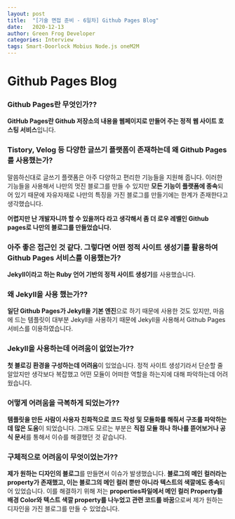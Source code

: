 ```yaml
---
layout: post
title:  "[기술 면접 준비 - 6일차] Github Pages Blog"
date:   2020-12-13
author: Green Frog Developer
categories: Interview
tags: Smart-Doorlock Mobius Node.js oneM2M
---
```


# Github Pages Blog

### Github Pages란 무엇인가??

**GitHub Pages란 Github 저장소의 내용을 웹페이지로 만들어 주는 정적 웹 사이트 호스팅 서비스**입니다.

### Tistory, Velog 등 다양한 글쓰기 플랫폼이 존재하는데 왜 Github Pages를 사용했는가?

말씀하신대로 글쓰기 플랫폼은 아주 다양하고 편리한 기능들을 지원해 줍니다. 이러한 기능들을 사용해서 나만의 멋진 블로그를 만들 수 있지만 **모든 기능이 플랫폼에 종속**되어 있기 때문에 자유자재로 나만의 특징을 가진 블로그를 만들기에는 한계가 존재한다고 생각했습니다.

**어렵지만 난 개발자니까 할 수 있을꺼다 라고 생각해서 좀 더 로우 레벨인 Github pages로 나만의 블로그를 만들었습니다.**

### 아주 좋은 접근인 것 같다. 그렇다면 어떤 정적 사이트 생성기를 활용하여 Github Pages 서비스를 이용했는가?

**Jekyll이라고 하는 Ruby 언어 기반의 정적 사이트 생성기**를 사용했습니다.

### 왜 Jekyll을 사용 했는가??

**일단 Github Pages가 Jekyll을 기본 엔진**으로 하기 때문에 사용한 것도 있지만, 마음에 드는 템플릿이 대부분 Jekyll을 사용하기 때문에 Jekyll을 사용해서 Github Pages 서비스를 이용하였습니다.

### Jekyll을 사용하는데 어려움이 없었는가??

**첫 블로깅 환경을 구성하는데 어려움**이 있었습니다. 정적 사이트 생성기라서 단순할 줄 알았지만 생각보다 복잡했고 어떤 모듈이 어떠한 역할을 하는지에 대해 파악하는데 어려웠습니다.

### 어떻게 어려움을 극복하게 되었는가??

**템플릿을 만든 사람이 사용자 친화적으로 코드 작성 및 모듈화를 해줘서 구조를 파악하는데 많은 도움**이 되었습니다. 그래도 모르는 부분은 **직접 모듈 하나 하나를 뜯어보거나 공식 문서**를 통해서 이슈를 해결했던 것 같습니다.

### 구체적으로 어려움이 무엇이었는가??

**제가 원하는 디자인의 블로그**를 만들면서 이슈가 발생했습니다. **블로그의 메인 컬러라는 property가 존재했고, 이는 블로그의 메인 컬러 뿐만 아니라 텍스트의 색깔에도 종속**되어 있었습니다. 이를 해결하기 위해 저는 **properties파일에서 메인 컬러 Property를 배경 Color와 텍스트 색깔 property를 나누었고 관련 코드를 바꿈**으로써 제가 원하는 디자인을 가진 블로그를 만들 수 있었습니다.